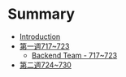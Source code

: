# Summary

* [Introduction](README.md)
* [第一週717~723](week_717_723.md)
   * [Backend Team - 717~723](backend_team_-_717~723.md)
* [第二週724~730](week_724_~_730.md)


